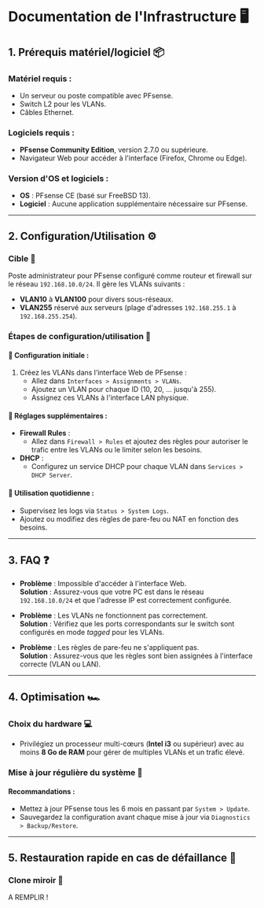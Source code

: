 # Documentation de l'Infrastructure 🖥️

## 1. Prérequis matériel/logiciel 📦

### Matériel requis :
- Un serveur ou poste compatible avec PFsense.
- Switch L2 pour les VLANs.
- Câbles Ethernet.

### Logiciels requis :
- **PFsense Community Edition**, version 2.7.0 ou supérieure.
- Navigateur Web pour accéder à l'interface (Firefox, Chrome ou Edge).

### Version d'OS et logiciels :
- **OS** : PFsense CE (basé sur FreeBSD 13).
- **Logiciel** : Aucune application supplémentaire nécessaire sur PFsense.

---


## 2. Configuration/Utilisation ⚙️

### Cible 🎯
Poste administrateur pour PFsense configuré comme routeur et firewall sur le réseau `192.168.10.0/24`. Il gère les VLANs suivants :
- **VLAN10** à **VLAN100** pour divers sous-réseaux.
- **VLAN255** réservé aux serveurs (plage d'adresses `192.168.255.1` à `192.168.255.254`).

### Étapes de configuration/utilisation 🔧

#### 📸 Configuration initiale :
1. Créez les VLANs dans l’interface Web de PFsense :
   - Allez dans `Interfaces > Assignments > VLANs`.
   - Ajoutez un VLAN pour chaque ID (10, 20, ... jusqu'à 255).
   - Assignez ces VLANs à l'interface LAN physique.

#### 📸 Réglages supplémentaires :
- **Firewall Rules** :
  - Allez dans `Firewall > Rules` et ajoutez des règles pour autoriser le trafic entre les VLANs ou le limiter selon les besoins.
- **DHCP** :
  - Configurez un service DHCP pour chaque VLAN dans `Services > DHCP Server`.

#### 📸 Utilisation quotidienne :
- Supervisez les logs via `Status > System Logs`.
- Ajoutez ou modifiez des règles de pare-feu ou NAT en fonction des besoins.

---

## 3. FAQ ❓

- **Problème** : Impossible d'accéder à l'interface Web.  
  **Solution** : Assurez-vous que votre PC est dans le réseau `192.168.10.0/24` et que l'adresse IP est correctement configurée.

- **Problème** : Les VLANs ne fonctionnent pas correctement.  
  **Solution** : Vérifiez que les ports correspondants sur le switch sont configurés en mode *tagged* pour les VLANs.

- **Problème** : Les règles de pare-feu ne s'appliquent pas.  
  **Solution** : Assurez-vous que les règles sont bien assignées à l'interface correcte (VLAN ou LAN).

---

## 4. Optimisation 🏎️

### Choix du hardware 💻
- Privilégiez un processeur multi-cœurs (**Intel i3** ou supérieur) avec au moins **8 Go de RAM** pour gérer de multiples VLANs et un trafic élevé.

### Mise à jour régulière du système 🔄
#### Recommandations :
- Mettez à jour PFsense tous les 6 mois en passant par `System > Update`.
- Sauvegardez la configuration avant chaque mise à jour via `Diagnostics > Backup/Restore`.

---

## 5. Restauration rapide en cas de défaillance 🔄

### Clone miroir 💾

A REMPLIR !
